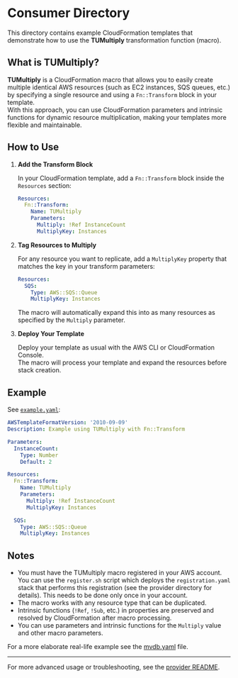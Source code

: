 # Consumer Directory

This directory contains example CloudFormation templates that demonstrate how to use the **TUMultiply** transformation function (macro).

## What is TUMultiply?

**TUMultiply** is a CloudFormation macro that allows you to easily create multiple identical AWS resources (such as EC2 instances, SQS queues, etc.) by specifying a single resource and using a `Fn::Transform` block in your template.  
With this approach, you can use CloudFormation parameters and intrinsic functions for dynamic resource multiplication, making your templates more flexible and maintainable.

## How to Use

1. **Add the Transform Block**

   In your CloudFormation template, add a `Fn::Transform` block inside the `Resources` section:
   ```yaml
   Resources:
     Fn::Transform:
       Name: TUMultiply
       Parameters:
         Multiply: !Ref InstanceCount
         MultiplyKey: Instances
   ```

2. **Tag Resources to Multiply**

   For any resource you want to replicate, add a `MultiplyKey` property that matches the key in your transform parameters:
   ```yaml
   Resources:
     SQS:
       Type: AWS::SQS::Queue
       MultiplyKey: Instances
   ```

   The macro will automatically expand this into as many resources as specified by the `Multiply` parameter.

3. **Deploy Your Template**

   Deploy your template as usual with the AWS CLI or CloudFormation Console.  
   The macro will process your template and expand the resources before stack creation.

## Example

See [`example.yaml`](example.yaml):

```yaml
AWSTemplateFormatVersion: '2010-09-09'
Description: Example using TUMultiply with Fn::Transform

Parameters:
  InstanceCount:
    Type: Number
    Default: 2

Resources:
  Fn::Transform:
    Name: TUMultiply
    Parameters:
      Multiply: !Ref InstanceCount
      MultiplyKey: Instances

  SQS:
    Type: AWS::SQS::Queue
    MultiplyKey: Instances
```

## Notes

- You must have the TUMultiply macro registered in your AWS account. You can use the `register.sh` script which deploys the `registration.yaml` stack that performs this registration (see the provider directory for details). This needs to be done only once in your account.
- The macro works with any resource type that can be duplicated.
- Intrinsic functions (`!Ref`, `!Sub`, etc.) in properties are preserved and resolved by CloudFormation after macro processing.
- You can use parameters and intrinsic functions for the `Multiply` value and other macro parameters.

For a more elaborate real-life example see the [mvdb.yaml](mvdb.yaml) file.

---

For more advanced usage or troubleshooting, see the [provider README](../provider/README.md).